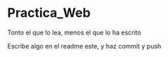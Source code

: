 # Practica_Web  

Tonto el que lo lea, menos el que lo ha escrito

Escribe algo en el readme este, y haz commit y push
